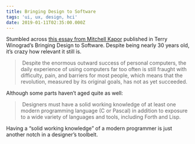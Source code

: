 ```yaml
---
title: Bringing Design to Software
tags: 'ui, ux, design, hci'
date: 2019-01-11T02:35:00.000Z
---
```

Stumbled across [this essay from Mitchell Kapor](https://hci.stanford.edu/publications/bds/1-kapor.html) published in Terry Winograd’s Bringing Design to Software. Despite being nearly 30 years old, it’s crazy how relevant it still is.

> Despite the enormous outward success of personal computers, the daily experience of using computers far too often is still fraught with difficulty, pain, and barriers for most people, which means that the revolution, measured by its original goals, has not as yet succeeded.

Although some parts haven’t aged quite as well:

> Designers must have a solid working knowledge of at least one modern programming language (C or Pascal) in addition to exposure to a wide variety of languages and tools, including Forth and Lisp.

Having a “solid working knowledge” of a modern programmer is just another notch in a designer’s toolbelt.
